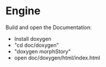 # Engine
Build and open the Documentation:

- Install doxygen
- "cd doc/doxygen"
- "doxygen morphStory"
- open doc/doxygen/html/index.html
